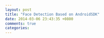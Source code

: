 ```yaml
---
layout: post
title: "Face Detection Based on AndroidSDK"
date: 2014-03-06 23:43:35 +0800
comments: true
categories: 
---
```

